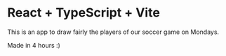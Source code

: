 # React + TypeScript + Vite

This is an app to draw fairly the players of our soccer game on Mondays.

Made in 4 hours :)
